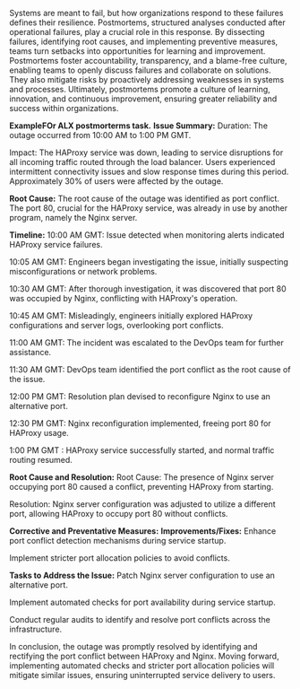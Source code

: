 Systems are meant to fail, but how organizations respond to these failures defines their resilience. Postmortems, structured analyses conducted after operational failures, play a crucial role in this response. By dissecting failures, identifying root causes, and implementing preventive measures, teams turn setbacks into opportunities for learning and improvement. Postmortems foster accountability, transparency, and a blame-free culture, enabling teams to openly discuss failures and collaborate on solutions. They also mitigate risks by proactively addressing weaknesses in systems and processes. Ultimately, postmortems promote a culture of learning, innovation, and continuous improvement, ensuring greater reliability and success within organizations.

**ExampleFOr ALX postmorterms task.**
**Issue Summary:**
Duration: The outage occurred from 10:00 AM to 1:00 PM GMT.

Impact: The HAProxy service was down, leading to service disruptions for all incoming traffic routed through the load balancer. Users experienced intermittent connectivity issues and slow response times during this period. Approximately 30% of users were affected by the outage.

**Root Cause:**
The root cause of the outage was identified as port conflict. The port 80, crucial for the HAProxy service, was already in use by another program, namely the Nginx server.

**Timeline:**
10:00 AM GMT: Issue detected when monitoring alerts indicated HAProxy service failures.

10:05 AM GMT: Engineers began investigating the issue, initially suspecting misconfigurations or network problems.

10:30 AM GMT: After thorough investigation, it was discovered that port 80 was occupied by Nginx, conflicting with HAProxy's operation.

10:45 AM GMT: Misleadingly, engineers initially explored HAProxy configurations and server logs, overlooking port conflicts.

11:00 AM GMT: The incident was escalated to the DevOps team for further assistance.

11:30 AM GMT: DevOps team identified the port conflict as the root cause of the issue.

12:00 PM GMT: Resolution plan devised to reconfigure Nginx to use an alternative port.

12:30 PM GMT: Nginx reconfiguration implemented, freeing port 80 for HAProxy usage.

1:00 PM GMT : HAProxy service successfully started, and normal traffic routing resumed.

**Root Cause and Resolution:**
Root Cause: The presence of Nginx server occupying port 80 caused a conflict, preventing HAProxy from starting.

Resolution: Nginx server configuration was adjusted to utilize a different port, allowing HAProxy to occupy port 80 without conflicts.

**Corrective and Preventative Measures:**
**Improvements/Fixes:**
Enhance port conflict detection mechanisms during service startup.

Implement stricter port allocation policies to avoid conflicts.

**Tasks to Address the Issue:**
Patch Nginx server configuration to use an alternative port.

Implement automated checks for port availability during service startup.

Conduct regular audits to identify and resolve port conflicts across the infrastructure.

In conclusion, the outage was promptly resolved by identifying and rectifying the port conflict between HAProxy and Nginx. Moving forward, implementing automated checks and stricter port allocation policies will mitigate similar issues, ensuring uninterrupted service delivery to users.

